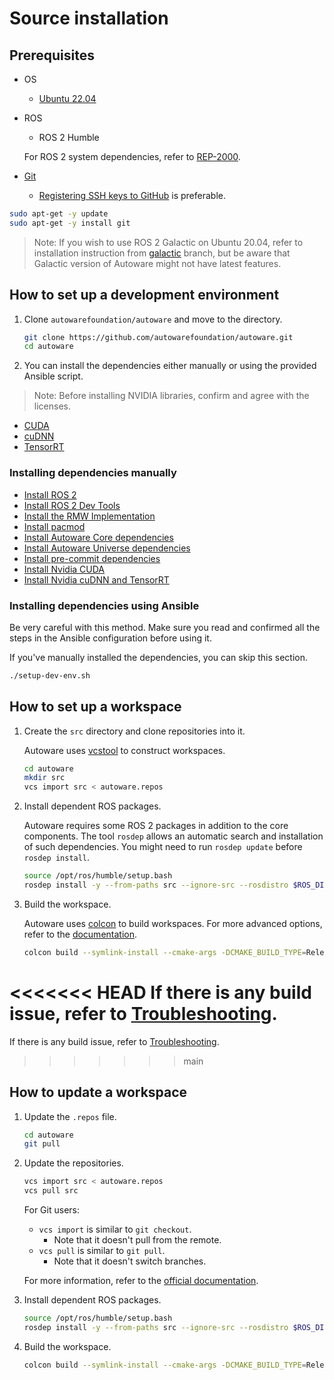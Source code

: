 # Source installation

## Prerequisites

- OS

  - [Ubuntu 22.04](https://releases.ubuntu.com/22.04/)

- ROS

  - ROS 2 Humble

  For ROS 2 system dependencies, refer to [REP-2000](https://www.ros.org/reps/rep-2000.html).

- [Git](https://git-scm.com/)
  - [Registering SSH keys to GitHub](https://github.com/settings/keys) is preferable.

```bash
sudo apt-get -y update
sudo apt-get -y install git
```

> Note: If you wish to use ROS 2 Galactic on Ubuntu 20.04, refer to installation instruction from [galactic](https://autowarefoundation.github.io/autoware-documentation/galactic/installation/autoware/source-installation/) branch, but be aware that Galactic version of Autoware might not have latest features.

## How to set up a development environment

1. Clone `autowarefoundation/autoware` and move to the directory.

   ```bash
   git clone https://github.com/autowarefoundation/autoware.git
   cd autoware
   ```

2. You can install the dependencies either manually or using the provided Ansible script.

> Note: Before installing NVIDIA libraries, confirm and agree with the licenses.

- [CUDA](https://docs.nvidia.com/cuda/eula/index.html)
- [cuDNN](https://docs.nvidia.com/deeplearning/cudnn/sla/index.html)
- [TensorRT](https://docs.nvidia.com/deeplearning/tensorrt/sla/index.html)

### Installing dependencies manually

- [Install ROS 2](https://github.com/autowarefoundation/autoware/tree/main/ansible/roles/ros2#manual-installation)
- [Install ROS 2 Dev Tools](https://github.com/autowarefoundation/autoware/tree/main/ansible/roles/ros2_dev_tools#manual-installation)
- [Install the RMW Implementation](https://github.com/autowarefoundation/autoware/tree/main/ansible/roles/rmw_implementation#manual-installation)
- [Install pacmod](https://github.com/autowarefoundation/autoware/tree/main/ansible/roles/pacmod#manual-installation)
- [Install Autoware Core dependencies](https://github.com/autowarefoundation/autoware/tree/main/ansible/roles/autoware_core#manual-installation)
- [Install Autoware Universe dependencies](https://github.com/autowarefoundation/autoware/tree/main/ansible/roles/autoware_universe#manual-installation)
- [Install pre-commit dependencies](https://github.com/autowarefoundation/autoware/tree/main/ansible/roles/pre_commit#manual-installation)
- [Install Nvidia CUDA](https://github.com/autowarefoundation/autoware/tree/main/ansible/roles/cuda#manual-installation)
- [Install Nvidia cuDNN and TensorRT](https://github.com/autowarefoundation/autoware/tree/main/ansible/roles/tensorrt#manual-installation)

### Installing dependencies using Ansible

Be very careful with this method. Make sure you read and confirmed all the steps in the Ansible configuration before using it.

If you've manually installed the dependencies, you can skip this section.

```bash
./setup-dev-env.sh
```

## How to set up a workspace

1. Create the `src` directory and clone repositories into it.

   Autoware uses [vcstool](https://github.com/dirk-thomas/vcstool) to construct workspaces.

   ```bash
   cd autoware
   mkdir src
   vcs import src < autoware.repos
   ```

2. Install dependent ROS packages.

   Autoware requires some ROS 2 packages in addition to the core components.
   The tool `rosdep` allows an automatic search and installation of such dependencies.
   You might need to run `rosdep update` before `rosdep install`.

   ```bash
   source /opt/ros/humble/setup.bash
   rosdep install -y --from-paths src --ignore-src --rosdistro $ROS_DISTRO
   ```

3. Build the workspace.

   Autoware uses [colcon](https://github.com/colcon) to build workspaces.
   For more advanced options, refer to the [documentation](https://colcon.readthedocs.io/).

   ```bash
   colcon build --symlink-install --cmake-args -DCMAKE_BUILD_TYPE=Release
   ```

<<<<<<< HEAD
   If there is any build issue, refer to [Troubleshooting](https://autowarefoundation.github.io/autoware-documentation/main/support/troubleshooting/#build-issues).
=======
   If there is any build issue, refer to [Troubleshooting](../../support/troubleshooting.md#build-issues).
>>>>>>> main

## How to update a workspace

1. Update the `.repos` file.

   ```bash
   cd autoware
   git pull
   ```

2. Update the repositories.

   ```bash
   vcs import src < autoware.repos
   vcs pull src
   ```

   For Git users:

   - `vcs import` is similar to `git checkout`.
     - Note that it doesn't pull from the remote.
   - `vcs pull` is similar to `git pull`.
     - Note that it doesn't switch branches.

   For more information, refer to the [official documentation](https://github.com/dirk-thomas/vcstool).

3. Install dependent ROS packages.

   ```bash
   source /opt/ros/humble/setup.bash
   rosdep install -y --from-paths src --ignore-src --rosdistro $ROS_DISTRO
   ```

4. Build the workspace.

   ```bash
   colcon build --symlink-install --cmake-args -DCMAKE_BUILD_TYPE=Release
   ```

